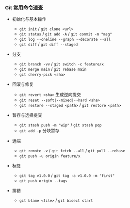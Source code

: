 ### Git 常用命令速查

- 初始化与基本操作
  - `git init` / `git clone <url>`
  - `git status` / `git add -A` / `git commit -m "msg"`
  - `git log --oneline --graph --decorate --all`
  - `git diff` / `git diff --staged`

- 分支
  - `git branch -vv` / `git switch -c feature/x`
  - `git merge main` / `git rebase main`
  - `git cherry-pick <sha>`

- 回滚与修复
  - `git revert <sha>` 生成逆向提交
  - `git reset --soft|--mixed|--hard <sha>`
  - `git restore --staged <path>` / `git restore <path>`

- 暂存与选择提交
  - `git stash push -m "wip"` / `git stash pop`
  - `git add -p` 分块暂存

- 远端
  - `git remote -v` / `git fetch --all` / `git pull --rebase`
  - `git push -u origin feature/x`

- 标签
  - `git tag v1.0.0` / `git tag -a v1.0.0 -m "first"`
  - `git push origin --tags`

- 排错
  - `git blame <file>` / `git bisect start`


